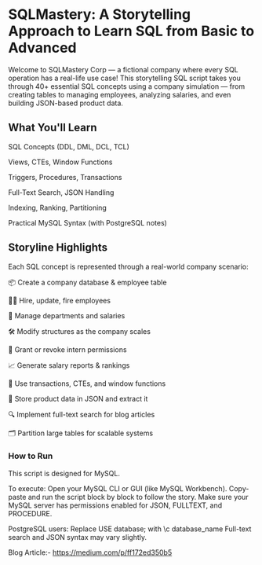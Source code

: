 # SQLMastery: A Storytelling Approach to Learn SQL from Basic to Advanced
Welcome to SQLMastery Corp — a fictional company where every SQL operation has a real-life use case!
This storytelling SQL script takes you through 40+ essential SQL concepts using a company simulation — from creating tables to managing employees, analyzing salaries, and even building JSON-based product data.

## What You'll Learn
SQL Concepts (DDL, DML, DCL, TCL)

Views, CTEs, Window Functions

Triggers, Procedures, Transactions

Full-Text Search, JSON Handling

Indexing, Ranking, Partitioning

Practical MySQL Syntax (with PostgreSQL notes)

## Storyline Highlights
Each SQL concept is represented through a real-world company scenario:

📦 Create a company database & employee table

👨‍💼 Hire, update, fire employees

🏢 Manage departments and salaries

🛠 Modify structures as the company scales

🔐 Grant or revoke intern permissions

📈 Generate salary reports & rankings

🔄 Use transactions, CTEs, and window functions

🧾 Store product data in JSON and extract it

🔍 Implement full-text search for blog articles

🗂 Partition large tables for scalable systems

### How to Run
This script is designed for MySQL.

To execute:
Open your MySQL CLI or GUI (like MySQL Workbench).
Copy-paste and run the script block by block to follow the story.
Make sure your MySQL server has permissions enabled for JSON, FULLTEXT, and PROCEDURE.

PostgreSQL users:
Replace USE database; with \c database_name
Full-text search and JSON syntax may vary slightly.

Blog Article:- https://medium.com/p/ff172ed350b5
